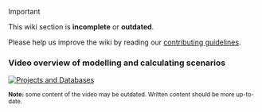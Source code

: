 > [!IMPORTANT]
> This wiki section is __incomplete__ or __outdated__.
> 
> Please help us improve the wiki by reading our
> [contributing guidelines](https://github.com/LCA-ActivityBrowser/activity-browser/blob/main/CONTRIBUTING.md#wiki).

### Video overview of modelling and calculating scenarios

[![Projects and Databases](https://img.youtube.com/vi/3LPcpV1G_jg/hqdefault.jpg)](https://www.youtube.com/watch?v=3LPcpV1G_jg)

<sup>
<b>Note:</b> some content of the video may be outdated. Written content should be more up-to-date.
</sup>